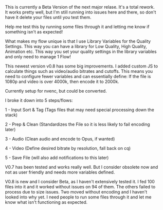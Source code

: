 This is currently a Beta Version of the next major relase.  It's a total rework.  It works pretty well, but I'm still running into issues here and there, so don't have it delete your files until you test them.

Help me test this by running some files through it and letting me know if something isn't as expected!


What makes my flow unique is that I use Library Variables for the Quality Settings.  This way you can have a library for Low Quality, High Quality, Animation etc.
This way you set your quality settings in the library variables and only need to manage 1 Flow!

This newest version v0.8 has some big improvements.  I added custom JS to calculate things such as video/audio bitrates and cutoffs.  This means you need to configure fewer variables and can essentially define:  If the file is 1080p and video is over 4000k, then encode it to 2000k.


Currently setup for nvenc, but could be converted.


I broke it down into 5 steps/flows:

1 - Input Sort & Tag  (Tags files that may need special processing down the stack)

2 - Prep & Clean (Standardizes the File so it is less likely to fail encoding later)

3 - Audio (Clean audio and encode to Opus, if wanted)

4 - Video (Define desired bitrate by resolution, fall back on cq)

5 - Save File (will also add notifications to this later)

V0.7 has been tested and works really well.  But I consider obsolete now and not as user friendly and needs more variables defined.


V0.8 is new and I consider Beta, as I haven't extensively tested it.  I fed 100 files into it and it worked without issues on 94 of them.  The others failed to process due to size issues.  Two moved without encoding and I haven't looked into why yet.
I need people to run some files through it and let me know what isn't functioning as expected.
